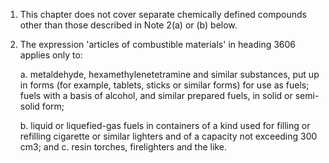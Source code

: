 1. This chapter does not cover separate chemically defined compounds other than those described in Note 2(a) or (b) below.

2. The expression 'articles of combustible materials' in heading 3606 applies only to:

    a. metaldehyde, hexamethylenetetramine and similar substances, put up in forms (for example, tablets, sticks or similar forms) for use as fuels; fuels with a basis of alcohol, and similar prepared fuels, in solid or semi-solid form;
    
    b. liquid or liquefied-gas fuels in containers of a kind used for filling or refilling cigarette or similar lighters and of a capacity not exceeding 300 cm3; and
    c. resin torches, firelighters and the like.
